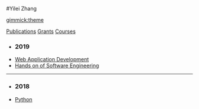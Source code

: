 #Yilei Zhang

[gimmick:theme](bootstrap)


[Publications]()
[Grants]()
[Courses]()

  * ### 2019
  * [Web Application Development]()
  * [Hands on of Software Engineering]()
  - - - -
  * ### 2018   
  * [Python]() 

